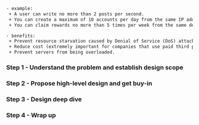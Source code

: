 ~~~html
- example:
 + A user can write no more than 2 posts per second.
 + You can create a maximum of 10 accounts per day from the same IP address.
 + You can claim rewards no more than 5 times per week from the same device.

- benefits:
 + Prevent resource starvation caused by Denial of Service (DoS) attack
 + Reduce cost (extremely important for companies that use paid third party APIs)
 + Prevent servers from being overloaded.
~~~

### Step 1 - Understand the problem and establish design scope
### Step 2 - Propose high-level design and get buy-in
### Step 3 - Design deep dive
### Step 4 - Wrap up
